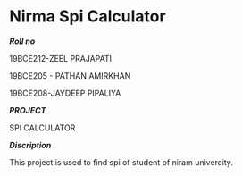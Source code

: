 # Nirma Spi Calculator 

***Roll no***

19BCE212-ZEEL PRAJAPATI

19BCE205 - PATHAN AMIRKHAN

19BCE208-JAYDEEP PIPALIYA


***PROJECT***

SPI CALCULATOR

***Discription***

This project is used to find spi of student of niram univercity.
